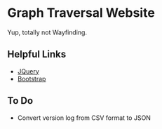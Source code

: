 # Graph Traversal Website
 Yup, totally not Wayfinding.

## Helpful Links ##
* [JQuery](https://learn.jquery.com/using-jquery-core/)
* [Bootstrap](https://getbootstrap.com/docs/4.5/getting-started/introduction/)

## To Do ##
* Convert version log from CSV format to JSON
